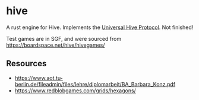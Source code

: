 hive
====

A rust engine for Hive. Implements the [Universal Hive
Protocol](https://github.com/jonthysell/Mzinga/wiki/UniversalHiveProtocol). Not
finished!

Test games are in SGF, and were sourced from
https://boardspace.net/hive/hivegames/

Resources
---------
* https://www.aot.tu-berlin.de/fileadmin/files/lehre/diplomarbeit/BA_Barbara_Konz.pdf
* https://www.redblobgames.com/grids/hexagons/
